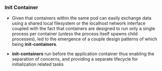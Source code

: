 
### Init Container

* Given that containers within the same pod can easily exchange data using a shared local filesystem or the localhost network interface coupled with the fact that containers are designed to run only a single process per container (unless the process itself spawns child processes), led to the emergence of a couple design patterns of which being **init-containers**.

* **init-containers** run before the application container thus enabling the separation of concerns, and providing a separate lifecycle for initialization related tasks


